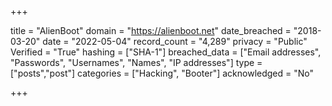 +++

title = "AlienBoot"
domain = "https://alienboot.net"
date_breached = "2018-03-20"
date = "2022-05-04"
record_count = "4,289"
privacy = "Public"
Verified = "True"
hashing = ["SHA-1"]
breached_data = ["Email addresses", "Passwords", "Usernames", "Names", "IP addresses"]
type = ["posts","post"]
categories = ["Hacking", "Booter"]
acknowledged = "No"


+++




